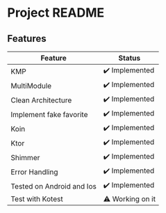 # Project README

## Features

| Feature                   | Status           |
|---------------------------|------------------|
| KMP                       | ✔️ Implemented   |
| MultiModule               | ✔️ Implemented   |
| Clean Architecture        | ✔️ Implemented   |
| Implement fake favorite   | ✔️ Implemented   |
| Koin                      | ✔️ Implemented   |
| Ktor                      | ✔️ Implemented   |
| Shimmer                   | ✔️ Implemented   |
| Error Handling            | ✔️ Implemented   |
| Tested on Android and Ios | ✔️ Implemented   |
| Test with Kotest          | ⚠️ Working on it |